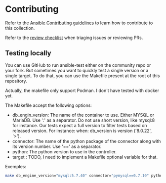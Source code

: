 # Contributing

Refer to the [Ansible Contributing guidelines](https://docs.ansible.com/ansible/devel/community/index.html) to learn how to contribute to this collection.

Refer to the [review checklist](https://docs.ansible.com/ansible/devel/community/collection_contributors/collection_reviewing.html) when triaging issues or reviewing PRs.


## Testing locally

You can use GitHub to run ansible-test either on the community repo or your fork. But sometimes you want to quickly test a single version or a single target. To do that, you can use the Makefile present at the root of this repository.

Actually, the makefile only support Podman. I don't have tested with docker yet.

The Makefile accept the following options:

- db_engin_version: The name of the container to use. Either MYSQL or MariaDB. Use ':' as a separator. Do not use short version, like mysql:8 for instance. Our tests expect a full version to filter tests based on released version. For instance: when: db_version is version ('8.0.22', '>').
- connector: The name of the python package of the connector along with its version number. Use '==' as a separator.
- python: The python version to use in the controller.
- target : TODO, I need to implement a Makefile optional variable for that.

Exemples:

```sh
make db_engine_version="mysql:5.7.40" connector="pymysql==0.7.10" python="3.8"
```
